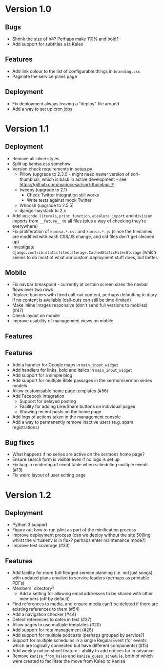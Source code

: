 Version 1.0
===========

Bugs
----

- Shrink the size of h4? Perhaps make 110% and bold?
- Add support for subtitles a la Kaleo

Features
--------

- Add link colour to the list of configurable things in `branding.css`
- Paginate the service plans page

Deployment
----------

- Fix deployment always leaving a "deploy" file around
- Add a way to set up cron jobs

Version 1.1
===========

Deployment
----------

- Remove all inline styles
- Split up kanisa.css somehow
- Version check requirements in setup.py
  - Pillow (upgrade to 2.3.0 - might need newer version of
    sorl-thumbnail, which is back in active development - see
    https://github.com/mariocesar/sorl-thumbnail/)
  - tweepy (upgrade to 2.1)
    - Check Twitter integration still works
    - Write tests against mock Twitter
  - Whoosh (upgrade to 2.5.5)
  - django-haystack to 2.x
- Add `unicode_literals`, `print_function`, `absolute_import` and
  `division` imports from `__future__` to all files (plus a way of
  checking they're everywhere)
- Fix proliferation of `kanisa.*.css` and `kanisa.*.js` (since the
  filenames are modified with each CSS/JS change, and old files don't
  get cleaned up)
- Investigate
  `django.contrib.staticfiles.storage.CachedStaticFilesStorage` (which
  seems to do most of what our custom deployment stuff does, but
  better.

Mobile
------

- Fix navbar breakpoint - currently at certain screen sizes the navbar
  flows over two rows
- Replace banners with fixed call-out content, perhaps defaulting to
  diary if no content is available (call-outs can still be
  time-limited)
- Make inline images responsive (don't send full versions to mobiles)
  (#47)
- Check layout on mobile
- Improve usability of management views on mobile

Features
--------

Features
--------

- Add a handler for Google maps in `main_input_widget`
- Add handlers for links, bold and italics in `main_input_widget`
- Add support for a simple blog
- Add support for multiple Bible passages in the sermon/sermon series
  models
- Allow customisable home page templates (#56)
- Add Facebook integration
  - Support for delayed posting
  - Facility for adding Like/Share buttons on individual pages
  - Showing recent posts on the home page
- Add logs of actions taken in the management console
- Add a way to permanently remove inactive users (e.g. spam
  registrations)

Bug fixes
---------

- What happens if no series are active on the sermons home page?
- Ensure search form is visible even if no logo is set up
- Fix bug in rendering of event table when scheduling multiple events
  (#13)
- Fix weird layout of user editing page

Version 1.2
===========

Deployment
----------

- Python 3 support
- Figure out how to run jslint as part of the minification process
- Improve deployment process (can we deploy without the site 500ing
  whilst the virtualenv is in flux? perhaps enter maintenance mode?)
- Improve test coverage (#33)

Features
--------

- Add facility for more full-fledged service planning (i.e. not just
  songs), with updated plans emailed to service leaders (perhaps as
  printable PDFs)
- Members' directory?
  - Add a setting for allowing email addresses to be shared with other
    members (off by default)
- Find references to media, and ensure media can't be deleted if there
  are existing references to them (#54)
- Add a navigation checker (#44)
- Detect references to dates in text (#37)
- Allow pages to use multiple templates (#20)
- Add support for rota management (#28)
- Add support for multiple podcasts (perhaps grouped by service?)
- Support for multiple schedules in a single RegularEvent (for events
  which are logically connected but have different components) (#15)
- Add weekly notice sheet feature - ability to add notices far in
  advance
- Remove `kanisa_from_kaleo` and `kanisa_guess_schedule`, both of
  which were created to facilitate the move from Kaleo to Kanisa
